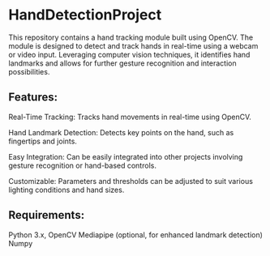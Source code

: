# HandDetectionProject

This repository contains a hand tracking module built using OpenCV. The module is designed to detect and track hands in real-time using a webcam or video input. Leveraging computer vision techniques, it identifies hand landmarks and allows for further gesture recognition and interaction possibilities.

<h2>Features:</h2>

Real-Time Tracking: Tracks hand movements in real-time using OpenCV.

Hand Landmark Detection: Detects key points on the hand, such as fingertips and joints.

Easy Integration: Can be easily integrated into other projects involving gesture recognition or hand-based controls.

Customizable: Parameters and thresholds can be adjusted to suit various lighting conditions and hand sizes.

<h2>Requirements:</h2>
Python 3.x,
OpenCV
Mediapipe (optional, for enhanced landmark detection)
Numpy
